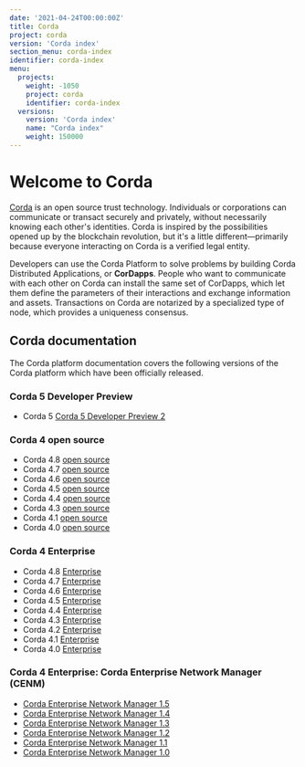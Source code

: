 ```yaml
---
date: '2021-04-24T00:00:00Z'
title: Corda
project: corda
version: 'Corda index'
section_menu: corda-index
identifier: corda-index
menu:
  projects:
    weight: -1050
    project: corda
    identifier: corda-index
  versions:
    version: 'Corda index'
    name: "Corda index"
    weight: 150000
---
```


# Welcome to Corda

[Corda](https://www.corda.net/) is an open source trust technology. Individuals or corporations can communicate or transact securely and privately, without necessarily knowing each other's identities. Corda is inspired by the possibilities opened up by the blockchain revolution, but it's a little different—primarily because everyone interacting on Corda is a verified legal entity.

Developers can use the Corda Platform to solve problems by building Corda Distributed Applications, or **CorDapps**. People who want to communicate with each other on Corda can install the same set of CorDapps, which let them define the parameters of their interactions and exchange information and assets. Transactions on Corda are notarized by a specialized type of node, which provides a uniqueness consensus.

## Corda documentation

The Corda platform documentation covers the following versions of the Corda platform which have been officially released.

### Corda 5 Developer Preview

* Corda 5 [Corda 5 Developer Preview 2](./5.0-dev-preview-2.html)

### Corda 4 open source

* Corda 4.8 [open source](../platform/corda/4.8/open-source.html)
* Corda 4.7 [open source](../platform/corda/4.7/open-source.html)
* Corda 4.6 [open source](../platform/corda/4.6/open-source.html)
* Corda 4.5 [open source](../platform/corda/4.5/open-source.html)
* Corda 4.4 [open source](../platform/corda/4.4/open-source.html)
* Corda 4.3 [open source](../platform/corda/4.3/open-source.html)
* Corda 4.1 [open source](../platform/corda/4.1/open-source.html)
* Corda 4.0 [open source](../platform/corda/4.0/open-source.html)

### Corda 4 Enterprise

* Corda 4.8 [Enterprise](../platform/corda/4.8/enterprise.html)
* Corda 4.7 [Enterprise](../platform/corda/4.7/enterprise.html)
* Corda 4.6 [Enterprise](../platform/corda/4.6/enterprise.html)
* Corda 4.5 [Enterprise](../platform/corda/4.5/enterprise.html)
* Corda 4.4 [Enterprise](../platform/corda/4.4/enterprise.html)
* Corda 4.3 [Enterprise](../platform/corda/4.3/enterprise.html)
* Corda 4.2 [Enterprise](../platform/corda/4.2/enterprise.html)
* Corda 4.1 [Enterprise](../platform/corda/4.1/enterprise.html)
* Corda 4.0 [Enterprise](../platform/corda/4.0/enterprise.html)

### Corda 4 Enterprise: Corda Enterprise Network Manager (CENM)

* [Corda Enterprise Network Manager 1.5](../platform/corda/1.5/cenm.html)
* [Corda Enterprise Network Manager 1.4](../platform/corda/1.4/cenm.html)
* [Corda Enterprise Network Manager 1.3](../platform/corda/1.3/cenm.html)
* [Corda Enterprise Network Manager 1.2](../platform/corda/1.2/cenm.html)
* [Corda Enterprise Network Manager 1.1](../platform/corda/1.1/cenm.html)
* [Corda Enterprise Network Manager 1.0](../platform/corda/1.0/cenm.html)
